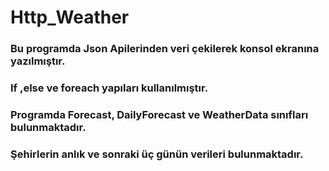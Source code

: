 # Http_Weather
### Bu programda Json Apilerinden veri çekilerek konsol ekranına yazılmıştır.
### If ,else ve foreach yapıları kullanılmıştır.
### Programda Forecast, DailyForecast ve WeatherData sınıfları bulunmaktadır.
### Şehirlerin anlık ve sonraki üç günün verileri bulunmaktadır.
